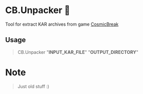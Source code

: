 # CB.Unpacker :see_no_evil:
Tool for extract KAR archives from game [CosmicBreak](https://store.steampowered.com/app/1140620/CosmicBreak_Universal/)

## Usage
> CB.Unpacker "**INPUT_KAR_FILE**" "**OUTPUT_DIRECTORY**"

# Note
> Just old stuff :)
